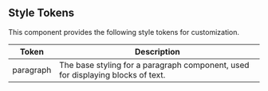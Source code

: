 ## Style Tokens

This component provides the following style tokens for customization.

| **Token** | **Description**                                                                 |
| --------- | ------------------------------------------------------------------------------- |
| paragraph | The base styling for a paragraph component, used for displaying blocks of text. |
